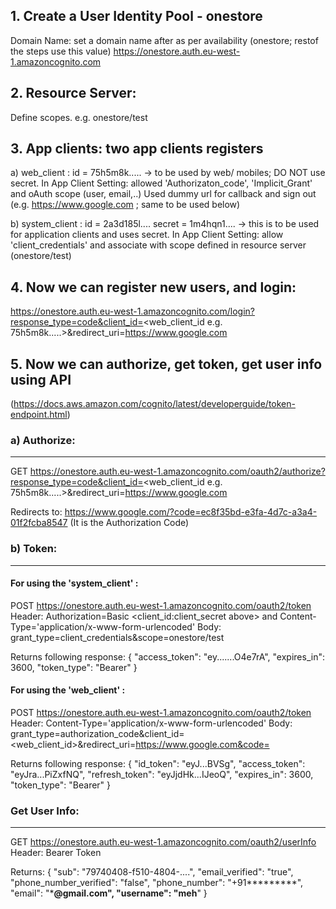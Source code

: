 ## 1. Create a User Identity Pool - onestore

Domain Name: set a domain name after as per availability (onestore; restof the steps use this value)
https://onestore.auth.eu-west-1.amazoncognito.com

## 2. Resource Server: 

Define scopes.  e.g. onestore/test

## 3. App clients: two app clients registers

a) web_client :  id = 75h5m8k..... -> to be used by web/ mobiles; DO NOT use secret. 
	In App Client Setting:   allowed 'Authorizaton_code', 'Implicit_Grant'	and oAuth scope (user, email,..)
	Used dummy url for callback and sign out (e.g. https://www.google.com ; same to be used below)

b) system_client : id = 2a3d185l....  secret = 1m4hqn1....   -> this is to be used for application clients and uses secret.
	In App Client Setting:   allow 'client_credentials' and associate with scope defined in resource server (onestore/test)

## 4. Now we can register new users, and login: 

https://onestore.auth.eu-west-1.amazoncognito.com/login?response_type=code&client_id=<web_client_id e.g. 75h5m8k.....>&redirect_uri=https://www.google.com


## 5. Now we can authorize, get token, get user info using API 

(https://docs.aws.amazon.com/cognito/latest/developerguide/token-endpoint.html) 

### a) Authorize:
------------
GET https://onestore.auth.eu-west-1.amazoncognito.com/oauth2/authorize?response_type=code&client_id=<web_client_id e.g. 75h5m8k.....>&redirect_uri=https://www.google.com

Redirects to: https://www.google.com/?code=ec8f35bd-e3fa-4d7c-a3a4-01f2fcba8547  (It is the Authorization Code)

### b) Token:
------------

#### For using the 'system_client' : 
POST https://onestore.auth.eu-west-1.amazoncognito.com/oauth2/token
Header: Authorization=Basic <client_id:client_secret above> and Content-Type='application/x-www-form-urlencoded'
Body: grant_type=client_credentials&scope=onestore/test

Returns following response:
{
    "access_token": "ey.......O4e7rA",
    "expires_in": 3600,
    "token_type": "Bearer"
}

#### For using the 'web_client' : 
POST https://onestore.auth.eu-west-1.amazoncognito.com/oauth2/token
Header: Content-Type='application/x-www-form-urlencoded'
Body: grant_type=authorization_code&client_id=<web_client_id>&redirect_uri=https://www.google.com&code=<AuthCode-received-step-above>

Returns following response:
{
    "id_token": "eyJ...BVSg",
    "access_token": "eyJra...PiZxfNQ",
    "refresh_token": "eyJjdHk...IJeoQ",
    "expires_in": 3600,
    "token_type": "Bearer"
}

### Get User Info:
------------
GET https://onestore.auth.eu-west-1.amazoncognito.com/oauth2/userInfo
Header: Bearer Token <access-token from step above>

Returns:
{
    "sub": "79740408-f510-4804-....",
    "email_verified": "true",
    "phone_number_verified": "false",
    "phone_number": "+91*********",
    "email": "***@gmail.com",
    "username": "meh**"
}
